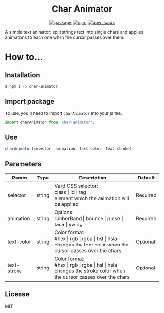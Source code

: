 <h1 align="center">Char Animator</h1>

<p align="center">
<a href="https://github.com/cmarioep/char-animator/tree/main/dist"><img alt="package"  src="https://img.shields.io/bundlephobia/min/TagCloud?label=TagCloud&style=flat-square"></a>
<a href="https://www.npmjs.com/package/TagCloud"><img alt="npm"  src="https://img.shields.io/npm/v/TagCloud.svg?style=flat-square"></a>
<a href="https://www.npmjs.com/package/TagCloud"><img alt="downloads"  src="https://img.shields.io/npm/dt/TagCloud?style=flat-square"></a>
</p>

A simple text animator: split strings text into single chars and applies animations to each one when the cursor passes over them.

#  How to...

##  Installation

```bash
$ npm i -S char-animator
```

##  Import package

To use, you'll need to import `charAnimator` into your js file.
```js
import charAnimator from 'char-animator';
```

##  Use

```js
charAnimator(selector, animation, text-color, text-stroke);
```

##  Parameters

| Param| Type | Description | Default |
| ------------ | ------------ | ------------ | ------------ |
| selector | string | Valid CSS selector:<br>class \| id \| tag<br>element which the animation will be applied | Required |
| animation | string | Options:<br>rubberBand \| bounce \| pulse \| tada \| swing | Required |
| text-color | string | Color format:<br> #hex \| rgb \| rgba \| hsl \| hsla<br>changes the font color when the cursor passes over the chars | Optional |
| text-stroke | string | Color format:<br> #hex \| rgb \| rgba \| hsl \| hsla<br>changes the stroke color when the cursor passes over the chars | Optional |

##  License
MIT